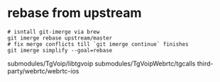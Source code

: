 # rebase from upstream

```
# isntall git-imerge via brew
git imerge rebase upstream/master
# fix merge conflicts till `git imerge continue` finishes
git imerge simplify --goal=rebase
```

submodules/TgVoip/libtgvoip
submodules/TgVoipWebrtc/tgcalls
third-party/webrtc/webrtc-ios
